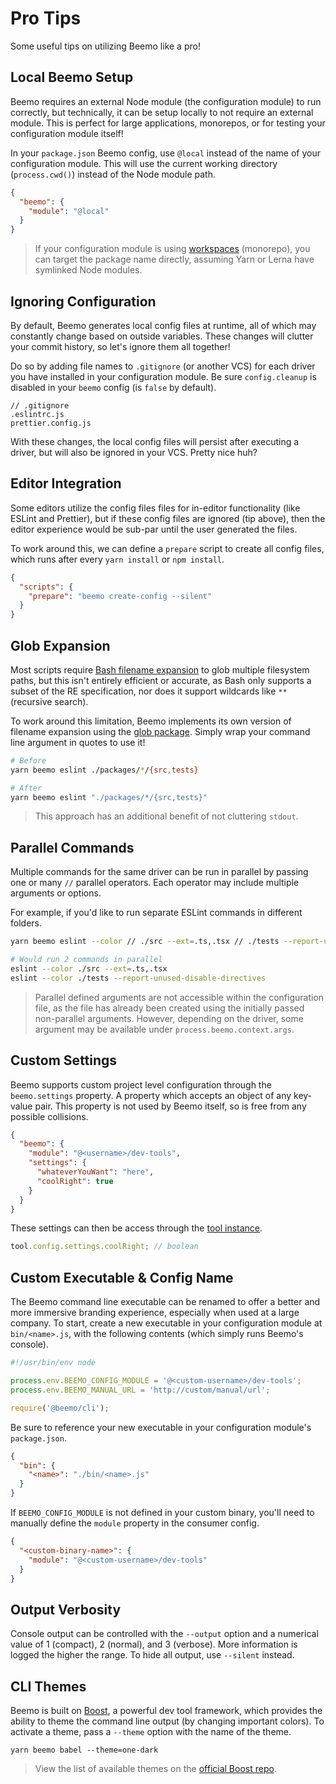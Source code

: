 # Pro Tips

Some useful tips on utilizing Beemo like a pro!

## Local Beemo Setup

Beemo requires an external Node module (the configuration module) to run correctly, but technically,
it can be setup locally to not require an external module. This is perfect for large applications,
monorepos, or for testing your configuration module itself!

In your `package.json` Beemo config, use `@local` instead of the name of your configuration module.
This will use the current working directory (`process.cwd()`) instead of the Node module path.

```json
{
  "beemo": {
    "module": "@local"
  }
}
```

> If your configuration module is using [workspaces](./workspaces.md) (monorepo), you can target the
> package name directly, assuming Yarn or Lerna have symlinked Node modules.

## Ignoring Configuration

By default, Beemo generates local config files at runtime, all of which may constantly change based
on outside variables. These changes will clutter your commit history, so let's ignore them all
together!

Do so by adding file names to `.gitignore` (or another VCS) for each driver you have installed in
your configuration module. Be sure `config.cleanup` is disabled in your `beemo` config (is `false`
by default).

```
// .gitignore
.eslintrc.js
prettier.config.js
```

With these changes, the local config files will persist after executing a driver, but will also be
ignored in your VCS. Pretty nice huh?

## Editor Integration

Some editors utilize the config files files for in-editor functionality (like ESLint and Prettier),
but if these config files are ignored (tip above), then the editor experience would be sub-par until
the user generated the files.

To work around this, we can define a `prepare` script to create all config files, which runs after
every `yarn install` or `npm install`.

```json
{
  "scripts": {
    "prepare": "beemo create-config --silent"
  }
}
```

## Glob Expansion

Most scripts require [Bash filename expansion](http://tldp.org/LDP/abs/html/globbingref.html) to
glob multiple filesystem paths, but this isn't entirely efficient or accurate, as Bash only supports
a subset of the RE specification, nor does it support wildcards like `**` (recursive search).

To work around this limitation, Beemo implements its own version of filename expansion using the
[glob package](https://www.npmjs.com/package/glob). Simply wrap your command line argument in quotes
to use it!

```bash
# Before
yarn beemo eslint ./packages/*/{src,tests}

# After
yarn beemo eslint "./packages/*/{src,tests}"
```

> This approach has an additional benefit of not cluttering `stdout`.

## Parallel Commands

Multiple commands for the same driver can be run in parallel by passing one or many `//` parallel
operators. Each operator may include multiple arguments or options.

For example, if you'd like to run separate ESLint commands in different folders.

```bash
yarn beemo eslint --color // ./src --ext=.ts,.tsx // ./tests --report-unused-disable-directives

# Would run 2 commands in parallel
eslint --color ./src --ext=.ts,.tsx
eslint --color ./tests --report-unused-disable-directives
```

> Parallel defined arguments are not accessible within the configuration file, as the file has
> already been created using the initially passed non-parallel arguments. However, depending on the
> driver, some argument may be available under `process.beemo.context.args`.

## Custom Settings

Beemo supports custom project level configuration through the `beemo.settings` property. A property
which accepts an object of any key-value pair. This property is not used by Beemo itself, so is free
from any possible collisions.

```json
{
  "beemo": {
    "module": "@<username>/dev-tools",
    "settings": {
      "whateverYouWant": "here",
      "coolRight": true
    }
  }
}
```

These settings can then be access through the [tool instance](./tool.md).

```js
tool.config.settings.coolRight; // boolean
```

## Custom Executable & Config Name

The Beemo command line executable can be renamed to offer a better and more immersive branding
experience, especially when used at a large company. To start, create a new executable in your
configuration module at `bin/<name>.js`, with the following contents (which simply runs Beemo's
console).

```js
#!/usr/bin/env node

process.env.BEEMO_CONFIG_MODULE = '@<custom-username>/dev-tools';
process.env.BEEMO_MANUAL_URL = 'http://custom/manual/url';

require('@beemo/cli');
```

Be sure to reference your new executable in your configuration module's `package.json`.

```json
{
  "bin": {
    "<name>": "./bin/<name>.js"
  }
}
```

If `BEEMO_CONFIG_MODULE` is not defined in your custom binary, you'll need to manually define the
`module` property in the consumer config.

```json
{
  "<custom-binary-name>": {
    "module": "@<custom-username>/dev-tools"
  }
}
```

## Output Verbosity

Console output can be controlled with the `--output` option and a numerical value of 1 (compact), 2
(normal), and 3 (verbose). More information is logged the higher the range. To hide all output, use
`--silent` instead.

## CLI Themes

Beemo is built on [Boost](https://github.com/milesj/boost), a powerful dev tool framework, which
provides the ability to theme the command line output (by changing important colors). To activate a
theme, pass a `--theme` option with the name of the theme.

```
yarn beemo babel --theme=one-dark
```

> View the list of available themes on the
> [official Boost repo](https://github.com/milesj/boost/tree/master/packages).
